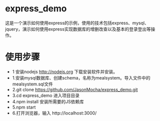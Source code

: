# express_demo
这是一个演示如何使用express的示例，使用的技术包括express、mysql、jquery，演示如何使用express实现数据库的增删改查以及基本的登录登出等操作。
# 使用步骤

* 1 安装nodejs http://nodejs.org 下载安装软件并安装。
* 1.安装mysql数据库、创建schema，名称为mealsystem。导入文件中的mealsystem.sql文件
* 2.git clone  https://github.com/JasonMocha/express_demo.git
* 3.cd express_demo  进入项目目录
* 4.npm install 安装所需要的JS依赖库
* 5.npm start
* 6.打开浏览器，输入 http://localhost:3000/

